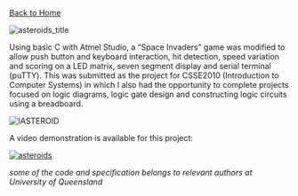 [Back to Home](https://teanlouise.github.io)

![asteroids_title](https://user-images.githubusercontent.com/19520346/71760555-3cd59f00-2f0b-11ea-8898-5d0e1483d9aa.PNG)

Using basic C with Atmel Studio, a “Space Invaders” game was modified to allow push button and keyboard interaction, hit detection, speed variation and scoring on a LED matrix, seven segment display and serial terminal (puTTY). This was submitted as the project for CSSE2010 (Introduction to Computer Systems) in which I also had the opportunity to complete projects focused on logic diagrams, logic gate design and constructing logic circuits using a breadboard. 

![IASTEROID](https://user-images.githubusercontent.com/19520346/69204218-024db800-0b92-11ea-9ef6-2a62635d0053.jpg)

A video demonstration is available for this project:

[![asteroids](https://user-images.githubusercontent.com/19520346/69238208-28e80f00-0be3-11ea-9db4-54f655cf592b.png)
](https://youtu.be/AZQm1GuSaXo)

_some of the code and specification belongs to relevant authors at University of Queensland_
